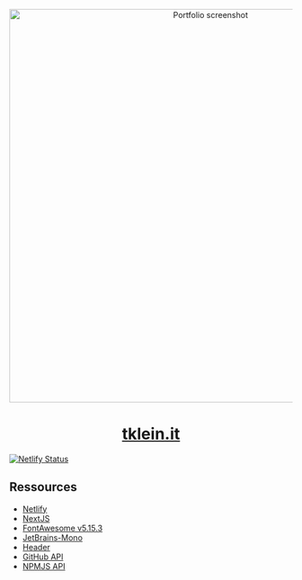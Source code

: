 <p align="center">
  <img src="https://files.dulliag.de/sharex/opera_RbgKQeRgGx.png" alt="Portfolio screenshot" width="700px" height="auto">
</p>

[<h1 align="center">tklein.it</h1>](https://tklein.it)

[![Netlify Status](https://api.netlify.com/api/v1/badges/f6eb187f-c418-4223-9a53-b409f037015c/deploy-status)](https://app.netlify.com/sites/xenodochial-murdock-e22803/deploys)

## Ressources

- [Netlify](https://netlify.com)
- [NextJS](https://nextjs.org)
- [FontAwesome v5.15.3](https://fontawesome.com/)
- [JetBrains-Mono](https://www.jetbrains.com/lp/mono/)
- [Header](https://unsplash.com/photos/LKsHwgzyk7c)
- [GitHub API](https://api.github.com)
- [NPMJS API](https://npmjs.org)
